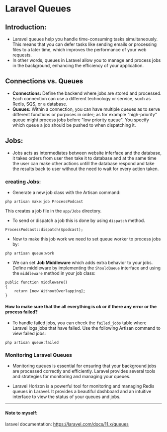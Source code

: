 # Laravel Queues
## Introduction:
- Laravel queues help you handle time-consuming tasks simultaneously. This means that you can defer tasks like sending emails or processing files to a later time, which improves the performance of your web requests.
- In other words, queues in Laravel allow you to manage and process jobs in the background, enhancing the efficiency of your application.

## Connections vs. Queues
- **Connections:** Define the backend where jobs are stored and processed. Each connection can use a different technology or service, such as Redis, SQS, or a database.
- **Queues:** Within a connection, you can have multiple queues as to serve different functions or purposes in order; as for example "high-priority" queue might process jobs before "low priority queue". You specify which queue a job should be pushed to when dispatching it.

## Jobs:
- Jobs acts as  intermediates between website inferface and the database, it takes orders from user then take it to database and at the same time the user can make other actions untill the database respond and take the results back to user without the need to wait for every action taken.

### creating Jobs:
- Generate a new job class with the Artisan command:

```
php artisan make:job ProcessPodcast
```
This creates a job file in the `app/Jobs` directory. 

- To send or dispatch a job this is done by using `dispatch` method.
```
ProcessPodcast::dispatch($podcast);
```
- Now to make this job work we need to set queue worker to process jobs
by:
```
php artisan queue:work
```
- We can set **Job Middleware** which adds extra behavior to your jobs. Define middleware by implementing the `ShouldQueue` interface and using the `middleware` method in your job class:
```
public function middleware()
{
    return [new WithoutOverlapping];
}
```
#### How to make sure that the all everything is ok or if there any error or the process failed?
- To handle failed jobs, you can check the `failed_jobs` table where Laravel logs jobs that have failed. Use the following Artisan command to view failed jobs:
```
php artisan queue:failed
```
### Monitoring Laravel Queues
- Monitoring queues is essential for ensuring that your background jobs are processed correctly and efficiently. Laravel provides several tools and strategies for monitoring and managing your queues.

- Laravel Horizon is a powerful tool for monitoring and managing Redis queues in Laravel. It provides a beautiful dashboard and an intuitive interface to view the status of your queues and jobs.



***
#### Note to myself:
laravel documentation:
https://laravel.com/docs/11.x/queues
